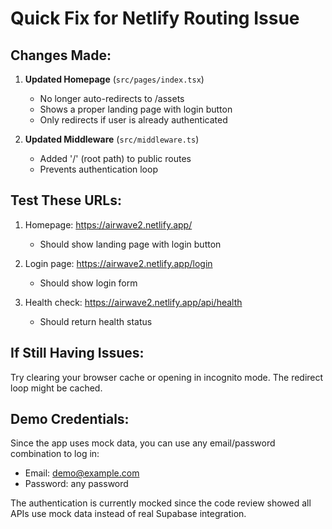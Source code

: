 # Quick Fix for Netlify Routing Issue

## Changes Made:

1. **Updated Homepage** (`src/pages/index.tsx`)
   - No longer auto-redirects to /assets
   - Shows a proper landing page with login button
   - Only redirects if user is already authenticated

2. **Updated Middleware** (`src/middleware.ts`)
   - Added '/' (root path) to public routes
   - Prevents authentication loop

## Test These URLs:

1. Homepage: https://airwave2.netlify.app/
   - Should show landing page with login button

2. Login page: https://airwave2.netlify.app/login
   - Should show login form

3. Health check: https://airwave2.netlify.app/api/health
   - Should return health status

## If Still Having Issues:

Try clearing your browser cache or opening in incognito mode. The redirect loop might be cached.

## Demo Credentials:

Since the app uses mock data, you can use any email/password combination to log in:
- Email: demo@example.com
- Password: any password

The authentication is currently mocked since the code review showed all APIs use mock data instead of real Supabase integration.
